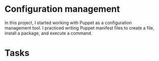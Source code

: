 #  Configuration management


In this project, I started working with Puppet as a configuration management tool. I practiced writing Puppet manifest files to create a file, install a package, and execute a command.

#  Tasks
